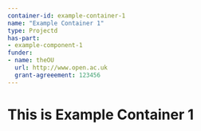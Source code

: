 ```yaml
---
container-id: example-container-1
name: "Example Container 1"
type: Projectd
has-part: 
- example-component-1
funder: 
- name: theOU
  url: http://www.open.ac.uk
  grant-agreeement: 123456
---
```

# This is Example Container 1